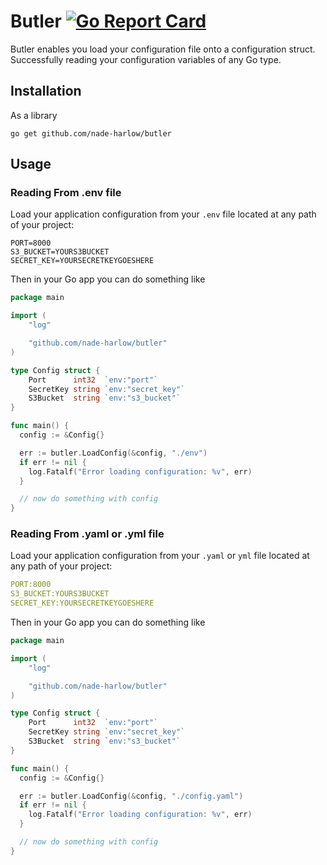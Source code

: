 # Butler [![Go Report Card](https://goreportcard.com/badge/github.com/nade-harlow/butler)](https://goreportcard.com/report/github.com/nade-harlow/butler)

Butler enables you load your configuration file onto a configuration struct. Successfully reading your configuration variables of any Go type.

## Installation

As a library

```shell
go get github.com/nade-harlow/butler
```

## Usage

### Reading From .env file

Load your application configuration from your `.env` file located at any path of your project:

```shell
PORT=8000
S3_BUCKET=YOURS3BUCKET
SECRET_KEY=YOURSECRETKEYGOESHERE
```

Then in your Go app you can do something like

```go
package main

import (
    "log"

    "github.com/nade-harlow/butler"
)

type Config struct {
    Port      int32  `env:"port"`
    SecretKey string `env:"secret_key"`
    S3Bucket  string `env:"s3_bucket"`
}

func main() {
  config := &Config{}

  err := butler.LoadConfig(&config, "./env")
  if err != nil {
    log.Fatalf("Error loading configuration: %v", err)
  }

  // now do something with config
}
```

### Reading From .yaml or .yml file

Load your application configuration from your `.yaml` or `yml` file located at any path of your project:

```yaml
PORT:8000
S3_BUCKET:YOURS3BUCKET
SECRET_KEY:YOURSECRETKEYGOESHERE
```

Then in your Go app you can do something like

```go
package main

import (
    "log"

    "github.com/nade-harlow/butler"
)

type Config struct {
    Port      int32  `env:"port"`
    SecretKey string `env:"secret_key"`
    S3Bucket  string `env:"s3_bucket"`
}

func main() {
  config := &Config{}

  err := butler.LoadConfig(&config, "./config.yaml")
  if err != nil {
    log.Fatalf("Error loading configuration: %v", err)
  }

  // now do something with config
}
```